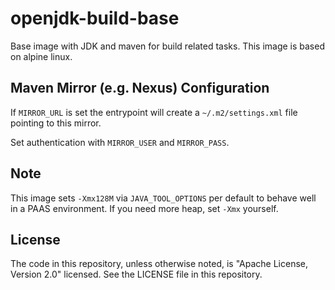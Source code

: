 # openjdk-build-base
Base image with JDK and maven for build related tasks. This image is based on alpine linux.

## Maven Mirror (e.g. Nexus) Configuration
If `MIRROR_URL` is set the entrypoint will create a `~/.m2/settings.xml` file pointing to this mirror.

Set authentication with `MIRROR_USER` and `MIRROR_PASS`.

## Note
This image sets `-Xmx128M` via `JAVA_TOOL_OPTIONS` per default to behave well in a PAAS environment. If you need more heap, set `-Xmx` yourself.

## License
The code in this repository, unless otherwise noted, is "Apache License, Version 2.0" licensed. See the LICENSE file in this repository.
